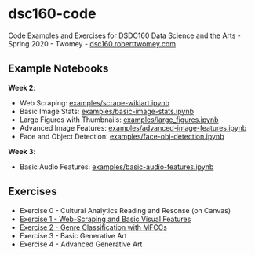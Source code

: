 # dsc160-code
Code Examples and Exercises for DSDC160 Data Science and the Arts - Spring 2020 - Twomey - [dsc160.roberttwomey.com](dsc160.roberttwomey.com)

## Example Notebooks

__Week 2__:
- Web Scraping: [examples/scrape-wikiart.ipynb](examples/scrape-wikiart.ipynb)
- Basic Image Stats: [examples/basic-image-stats.ipynb](examples/basic-image-stats.ipynb)
- Large Figures with Thumbnails: [examples/large_figures.ipynb](examples/large_figures.ipynb)
- Advanced Image Features: [examples/advanced-image-features.ipynb](examples/advanced-image-features.ipynb)
- Face and Object Detection: [examples/face-obj-detection.ipynb](examples/face-obj-detection.ipynb)

__Week 3__:
- Basic Audio Features: [examples/basic-audio-features.ipynb](examples/basic-audio-features.ipynb)

## Exercises
- Exercise 0 - Cultural Analytics Reading and Resonse (on Canvas)
- [Exercise 1 - Web-Scraping and Basic Visual Features](exercises/Exercise-1-Web-Scraping-Basic-Features.ipynb)
- [Exercise 2 - Genre Classification with MFCCs](exercises/Exercise-2-Genre-Classification-with-MFCCs.ipynb)
- Exercise 3 - Basic Generative Art
- Exercise 4 - Advanced Generative Art
